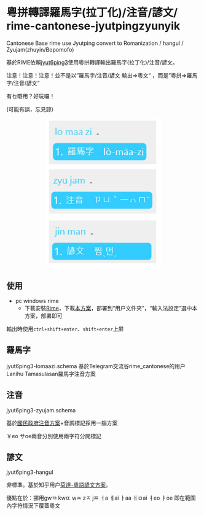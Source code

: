 # 粵拼轉譯羅馬字(拉丁化)/注音/諺文/ rime-cantonese-jyutpingzyunyik
Cantonese Base rime use Jyutping convert to Romanization / hangul / Zyujam(zhuyin/Bopomofo)

基於RIME依賴[jyut6ping3](https://github.com/rime/rime-cantonese)使用粵拼轉譯輸出羅馬字(拉丁化)/注音/諺文。

注意！注意！注意！並不是以”羅馬字/注音/諺文 輸出=>粵文“ ，而是”粵拼=>羅馬字/注音/諺文“

有乜嘢用？好玩囉！

(可能有誤，忘見諒)

<p align="center">
<img src="https://github.com/yuOpghH/rime-cantonese-jyutpingzyunyik/blob/main/test1.jpg"  style="width:300px;"/>
</p>

 ## 使用

 - pc windows rime
   - 下載安裝[Rime](https://rime.im/)，下載[本方案](https://github.com/yuOpghH/rime-cantonese-jyutpingzyunyik/releases/tag/1.0)，部署到“用户文件夾”，“輸入法設定”選中本方案，部署即可

輸出時使用`ctrl+shift+enter`、`shift+enter`上屏

## 羅馬字

jyut6ping3-lomaazi.schema 基於Telegram交流谷rime_cantonese的用户Lanihu Tamasulasan羅馬字注音方案

## 注音

jyut6ping3-zyujam.schema

基於[國民政府注音方案](https://zh.wikipedia.org/zh-hk/%E7%B2%B5%E8%AA%9E%E6%B3%A8%E9%9F%B3%E7%AC%A6%E8%99%9F)+音調標記採用一腦方案

￥eo  サoe兩音分別使用兩字符分開標記

## 諺文

jyut6ping3-hangul

非標準。基於知乎用户[荷達-粵語諺文方案](https://www.zhihu.com/question/27563380/answer/123653538)。

優點在於：挪用gwㄲ kwㄸ  wㅆ zㅈ jㅉ ㅓa ㅔai ㅏaa ㅐㅁai ㅕeo ㅑoe  即在範圍內字符情況下覆蓋粵文

